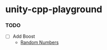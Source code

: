 unity-cpp-playground
====================

### TODO
- [ ] Add Boost
  - [Random Numbers](https://www.boost.org/doc/libs/1_66_0/doc/html/boost_random/tutorial.html#boost_random.tutorial.generating_integers_in_a_range)
